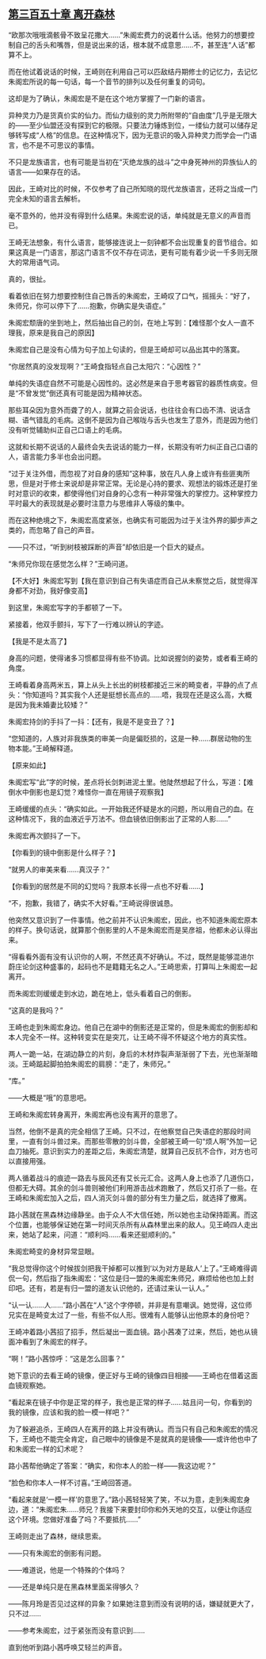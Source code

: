 ## [第三百五十章 离开森林](https://www.xxbiquge.com/11_11207/9190436.html)


  “欧那次哦哦滴骸骨不致呈花撒大……”朱阁宏费力的说着什么话。他努力的想要控制自己的舌头和嘴唇，但是说出来的话，根本就不成意思……不，甚至连“人话”都算不上。

  而在他试着说话的时候，王崎则在利用自己可以匹敌结丹期修士的记忆力，去记忆朱阁宏所说的每一句话，每一个音节的排列以及任何重复的词句。

  这却是为了确认，朱阁宏是不是在这个地方掌握了一门新的语言。

  异种灵力乃是货真价实的仙力。而仙力级别的灵力所附带的“自由度”几乎是无限大的——至少仙盟还没有探到它的极限。只要法力锤炼到位，一缕仙力就可以储存足够转写成“人格”的信息。在这种情况下，因为无意识的吸入异种灵力而学会一门语言，也不是不可思议的事情。

  不只是龙族语言，也有可能是当初在“灭绝龙族的战斗”之中身死神州的异族仙人的语言——如果存在的话。

  因此，王崎对比的时候，不仅参考了自己所知晓的现代龙族语言，还将之当成一门完全未知的语言去解析。

  毫不意外的，他并没有得到什么结果。朱阁宏说的话，单纯就是无意义的声音而已。

  王崎无法想象，有什么语言，能够接连说上一刻钟都不会出现重复的音节组合。如果这真是一门语言，那这门语言不仅不存在词法，更有可能有着少说一千多则无限大的常用语气词。

  真的，很扯。

  看着依旧在努力想要控制住自己唇舌的朱阁宏，王崎叹了口气，摇摇头：“好了，朱师兄，你可以停下了……抱歉，你确实是失语症。”

  朱阁宏颓唐的坐到地上，然后抽出自己的剑，在地上写到：【难怪那个女人一直不理我，原来是我自己的原因】

  朱阁宏自己是没有心情为句子加上句读的，但是王崎却可以品出其中的落寞。

  “你居然真的没发现啊？”王崎食指轻点自己太阳穴：“心因性？”

  单纯的失语症自然不可能是心因性的。这必然是来自于思考器官的器质性病变。但是“不曾发觉”倒还真有可能是因为精神状态。

  那些耳朵因为意外而聋了的人，就算之前会说话，也往往会有口齿不清、说话含糊、语气错乱的毛病。这倒不是因为自己喉咙与舌头也发生了意外，而是因为他们没有听觉辅助纠正自己口语上的毛病。

  这就和长期不说话的人最终会失去说话的能力一样，长期没有听力纠正自己口语的人，语言能力多半也会出问题。

  “过于关注外借，而忽视了对自身的感知”这种事，放在凡人身上或许有些匪夷所思，但是对于修士来说却是非常正常。无论是心持的要求、观想法的锻炼还是打坐时对意识的收束，都使得他们对自身的心念有一种非常强大的掌控力。这种掌控力平时最大的表现就是必要时注意力与思维非人等级的集中。

  而在这种绝境之下，朱阁宏高度紧张，也确实有可能因为过于关注外界的脚步声之类的，而忽略了自己的声音。

  ——只不过，“听到树枝被踩断的声音”却依旧是一个巨大的疑点。

  “朱师兄你现在感觉怎么样？”王崎问道。

  【不大好】朱阁宏写到【我在意识到自己有失语症而自己从未察觉之后，就觉得浑身都不对劲，我好像变高】

  到这里，朱阁宏写字的手都顿了一下。

  紧接着，他双手颤抖，写下了一行难以辨认的字迹。

  【我是不是太高了】

  身高的问题，使得诸多习惯都显得有些不协调。比如说握剑的姿势，或者看王崎的角度。

  王崎看着身高两米五，算上从头上长出的树枝都接近三米的畸变者，平静的点了点头：“你知道吗？其实我个人还是挺想长高点的……唔，我现在还是这么高，大概是因为我未婚妻比较矮？”

  朱阁宏持剑的手抖了一抖：【还有，我是不是变丑了？】

  “您知道的，人族对非我族类的审美一向是偏贬损的，这是一种……群居动物的生物本能。”王崎解释道。

  【原来如此】

  朱阁宏写“此”字的时候，差点将长剑刺进泥土里。他陡然想起了什么，写道：【难倒水中倒影也是幻觉？难怪你一直在用镜子观察我】

  王崎缓缓的点头：“确实如此。一开始我还怀疑是水的问题，所以用自己的血。在这种情况下，我的血液近乎万法不。但血镜依旧倒影出了正常的人影……”

  朱阁宏再次颤抖了一下。

  【你看到的镜中倒影是什么样子？】

  “就男人的审美来看……真汉子？”

  【你看到的居然是不同的幻觉吗？我原本长得一点也不好看……】

  “不，抱歉，我错了，确实不大好看。”王崎说得很诚恳。

  他突然又意识到了一件事情。他之前并不认识朱阁宏，因此，也不知道朱阁宏原本的样子。换句话说，就算那个倒影里的人不是朱阁宏而是吴彦祖，他都未必认得出来。

  “得看看外面有没有认识你的人啊，不然还真不好确认。不过，既然是能够混进尔蔚庄论剑这种盛事的，起码也不是籍籍无名之人。”王崎思索，打算叫上朱阁宏一起离开。

  而朱阁宏则缓缓走到水边，跪在地上，低头看着自己的倒影。

  “这真的是我吗？”

  王崎也走到朱阁宏身边。他自己在湖中的倒影还是正常的，但是朱阁宏的倒影却和本人完全不一样。这种转变实在是突兀，让王崎不得不怀疑这个地方的真实性。

  两人一跪一站，在湖边静立的片刻，身后的木材炸裂声渐渐弱了下去，光也渐渐暗淡。王崎踮起脚拍拍朱阁宏的肩膀：“走了，朱师兄。”

  “库。”

  ——大概是“哦”的意思吧。

  王崎和朱阁宏转身离开，朱阁宏再也没有离开的意思了。

  当然，他倒不是真的完全相信了王崎。只不过，在他察觉自己失语症的那段时间里，一直有剑斗兽过来。而那些零散的剑斗兽，全部被王崎一句“烦人啊”外加一记血刀抽死。意识到实力的差距之后，朱阁宏清楚，就算自己反抗不合作，对方也可以直接用强。

  两人循着战斗的痕迹一路去与辰风还有艾长元汇合。这两人身上也添了几道伤口，但都无大碍。其余的剑斗兽则被他们利用游击战术跑散了，然后又打杀了一些。在王崎和朱阁宏加入之后，四人消灭剑斗兽的部分有生力量之后，就选择了撤离。

  路小茜就在黑森林边缘静坐。由于众人不大信任她，所以她也主动保持距离。而这个位置，也能够保证她在第一时间灭杀所有从森林里出来的敌人。见王崎四人走出来，她站了起来，问道：“顺利吗……看来还挺顺利的。”

  朱阁宏畸变的身材异常显眼。

  “我总觉得你这个时候拔剑把我干掉都可以推到‘以为对方是敌人’上了。”王崎难得调侃一句，然后指了指朱阁宏：“这位是归一盟的朱阁宏朱师兄，麻烦给他也加上封印吧。还有，若是有归一盟的道友认识他的，还请过来认一认人。”

  “认一认……人……”路小茜在“人”这个字停顿，并非是有意嘲讽。她觉得，这位师兄实在是畸变太过了一些，有些不似人形。很难有人能够认出他原本的身份吧？

  王崎冲着路小茜招了招手，然后凝出一面血镜。路小茜凑了过来，然后，她也从镜面冲看到了朱阁宏的样子。

  “啊！”路小茜惊呼：“这是怎么回事？”

  她下意识的去看王崎的镜像，便正好与王崎的镜像四目相接——王崎也在借着这面血镜观察她。

  “看起来在镜子中你是正常的样子，我也是正常的样子……姑且问一句，你看到的我的镜像，应该和我的脸一模一样吧？”

  为了躲避追杀，王崎四人在离开的路上并没有确认。而当只有自己和朱阁宏的情况下，王崎也不能完全肯定，自己眼中的镜像是不是就真的是镜像——或许他也中了和朱阁宏一样的幻术呢？

  路小茜帮他确定了答案：“确实，和你本人的脸一样——我这边呢？”

  “脸色和你本人一样不讨喜。”王崎回答道。

  “看起来就是‘一模一样’的意思了。”路小茜轻轻笑了笑，不以为意，走到朱阁宏身边，道：“朱阁宏朱……师兄？我接下来要封印你和外天地的交互，以便让你适应这个环境。您做好准备了吗？不要抵抗……”

  王崎则走出了森林，继续思索。

  ——只有朱阁宏的倒影有问题。

  ——难道说，他是一个特殊的个体吗？

  ——还是单纯只是在黑森林里面呆得够久？

  ——陈月玲是否见过这样的异象？如果她注意到而没有说明的话，嫌疑就更大了，只不过……

  ——参考朱阁宏，过于紧张而没有意识到……

  直到他听到路小茜呼唤艾轻兰的声音。
